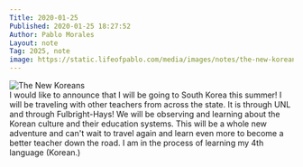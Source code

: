 ```yaml
---
Title: 2020-01-25
Published: 2020-01-25 18:27:52
Author: Pablo Morales
Layout: note
Tag: 2025, note
image: https://static.lifeofpablo.com/media/images/notes/the-new-koreans.jpg
---
```

<div class="measure db center f5 f4-ns lh-copy">
   <img class="center db w-50 mt4 mt5-ns" src="https://static.lifeofpablo.com/media/images/notes/the-new-koreans.jpg" alt="The New Koreans">
   <div markdown="1">
   I would like to announce that I will be going to South Korea this summer! I will be traveling with other teachers from across the state.  It is through UNL and through Fulbright-Hays! We will be observing and learning about the Korean culture and their education systems. This will be a whole new adventure and can't wait to travel again and learn even more to become a better teacher down the road. I am in the process of learning my 4th language (Korean.)
    </div>
</div>
